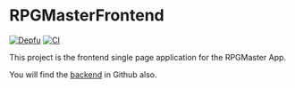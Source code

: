 # RPGMasterFrontend

[![Depfu](https://badges.depfu.com/badges/0c76ab38cbc0a05a6973f963e26aca10/overview.svg)](https://depfu.com/repos/github/zaknafain/rpg-master-frontend?project_id=34569)
[![CI](https://github.com/zaknafain/rpg-master-frontend/actions/workflows/ci.yml/badge.svg?branch=main)](https://github.com/zaknafain/rpg-master-frontend/actions/workflows/ci.yml)

This project is the frontend single page application for the RPGMaster App.

You will find the [backend](https://github.com/zaknafain/rpg-master-api) in Github also.
